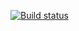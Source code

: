 [![Build status](https://ci.appveyor.com/api/projects/status/tc0pbe52talox7d9?svg=true)](https://ci.appveyor.com/project/NellyShi/qaa-hw3)
